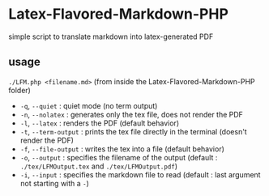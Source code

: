 Latex-Flavored-Markdown-PHP
===========================
simple script to translate markdown into latex-generated PDF

usage
-----
`./LFM.php <filename.md>` (from inside the Latex-Flavored-Markdown-PHP folder)
* `-q`, `--quiet` : quiet mode (no term output)
* `-n`, `--nolatex` : generates only the tex file, does not render the PDF
* `-l`, `--latex` : renders the PDF (default behavior)
* `-t`, `--term-output` : prints the tex file directly in the terminal (doesn't render the PDF)
* `-f`, `--file-output` : writes the tex into a file (default behavior)
* `-o`, `--output` : specifies the filename of the output (default : `./tex/LFMOutput.tex` and `./tex/LFMOutput.pdf`)
* `-i`, `--input` : specifies the markdown file to read (default : last argument not starting with a `-`)
